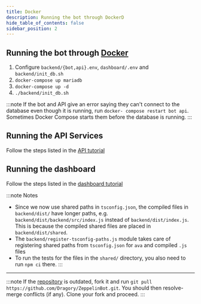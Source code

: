 ```yaml
---
title: Docker
description: Running the bot through DockerD
hide_table_of_contents: false
sidebar_position: 2
---
```


## Running the bot through [Docker](https://www.docker.com/)

1. Configure `backend/{bot,api}.env`, `dashboard/.env` and `backend/init_db.sh`
2. `docker-compose up mariadb`
3. `docker-compose up -d`
4. `./backend/init_db.sh`

:::note
If the bot and API give an error saying they can't connect to the database even though it is running, run
`docker- compose restart bot api`. Sometimes Docker Compose starts them before the database is running.
:::

## Running the API Services

Follow the steps listed in the [API tutorial](../../../services/api.md)

## Running the dashboard

Follow the steps listed in the [dashboard tutorial](../../../services/dashboard.md)

:::note Notes

- Since we now use shared paths in `tsconfig.json`, the compiled files in `backend/dist/` have longer paths, e.g.
  `backend/dist/backend/src/index.js` instead of `backend/dist/index.js`. This is because the compiled shared files are
  placed in `backend/dist/shared`.
- The `backend/register-tsconfig-paths.js` module takes care of registering shared paths from `tsconfig.json` for `ava`
  and compiled `.js` files
- To run the tests for the files in the `shared/` directory, you also need to run `npm ci` there.
  :::

---

:::note
If the [repository](https://github.com/Benricheson101/ZeppelinBot) is outdated, fork it and run
`git pull https://github.com/Dragory/ZeppelinBot.git`. You should then resolve-merge conflicts (if any). Clone your fork
and proceed.
:::
